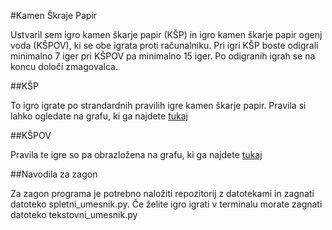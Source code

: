 #Kamen Škraje Papir

Ustvaril sem igro kamen škarje papir (KŠP) in igro kamen škarje papir ogenj voda (KŠPOV), ki se obe igrata proti računalniku. Pri igri KŠP boste odigrali minimalno 7 iger pri KŠPOV pa minimalno 15 iger. Po odigranih igrah se na koncu določi zmagovalca.

##KŠP

To igro igrate po strandardnih pravilih igre kamen škarje papir. Pravila si lahko ogledate na grafu, ki ga najdete [tukaj](https://en.wikipedia.org/wiki/Rock_paper_scissors#/media/File:Rock-paper-scissors.svg)

##KŠPOV

Pravila te igre so pa obrazložena na grafu, ki ga najdete [tukaj](https://en.wikipedia.org/wiki/Rock_paper_scissors#/media/File:Rpsfw_game.svg)

##Navodila za zagon

Za zagon programa je potrebno naložiti repozitorij z datotekami in zagnati datoteko spletni_umesnik.py. Če želite igro igrati v terminalu morate zagnati datoteko tekstovni_umesnik.py

